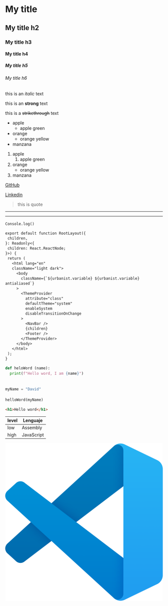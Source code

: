 # My title
## My title h2
### My title h3
#### My title h4
##### My title h5
###### My title h6

<!-- Este es un texto en italica -->
this is an *italic* text

<!-- Este es un texto en negrilla -->
this is an **strong** text

<!-- Este es un texto tachado -->
this is a ~~strikethrough~~ text

<!-- ul -->
 * apple
    * apple green
 * orange
    * orange yellow
 * manzana

 <!-- ol -->
 1. apple
    1. apple green
 2. orange
    * orange yellow
 3. manzana

 <!-- Enlaces -->

 [GitHub](https://github.com/DavidQRy)

 [Linkedin](https://Linkedin.com "Contactame en linkedin")

 > this is quote

 ---
 ___

 
 `Console.log()`
 ``` tsx
 export default function RootLayout({
  children,
}: Readonly<{
  children: React.ReactNode;
}>) {
  return (
    <html lang="en" 
    className="light dark">
      <body
        className={`${urbanist.variable} ${urbanist.variable} antialiased`}
      >
        <ThemeProvider
          attribute="class"
          defaultTheme="system"
          enableSystem
          disableTransitionOnChange
        >
          <NavBar />
          {children}
          <Footer />
        </ThemeProvider>
      </body>
    </html>
  );
}
 ```
 
  ``` python
def heloWord (name):
    print(f"Hello word, I am {name}")


myName = "David"

helloWord(myName)
 ```
 
  ``` html
 <h1>Hello word</h1>
 ```
 
|level |Lenguaje     |
|----- |-----        |
| low  | Assembly    |
| high | JavaScript   |
 

![visual studio code logo](./vscode.png "vscode logo")

<!-- GITHUB MARKDOWN -->
